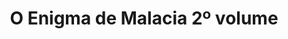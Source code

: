 ---
Numero: 499
title: O Enigma de Malacia 2º volume
Autor: Brian Aldiss
Co-autor: 
Ano-de-Publicacao: 1999
Titulo-original: The Malacia Tapestry
Tradutor: Alexandra Santos Tavares
Co-tradutor: 
Ano-de-edicao: 1976
alias: Brian-Aldiss
Autor2-alias: 
Tradutor1-alias: Alexandra-Santos-Tavares
Tradutor2-alias: 
Titulo-link: 499-O-Enigma-de-Malacia-2-volume
Capa: 
pags: 
Capa-link: 
---